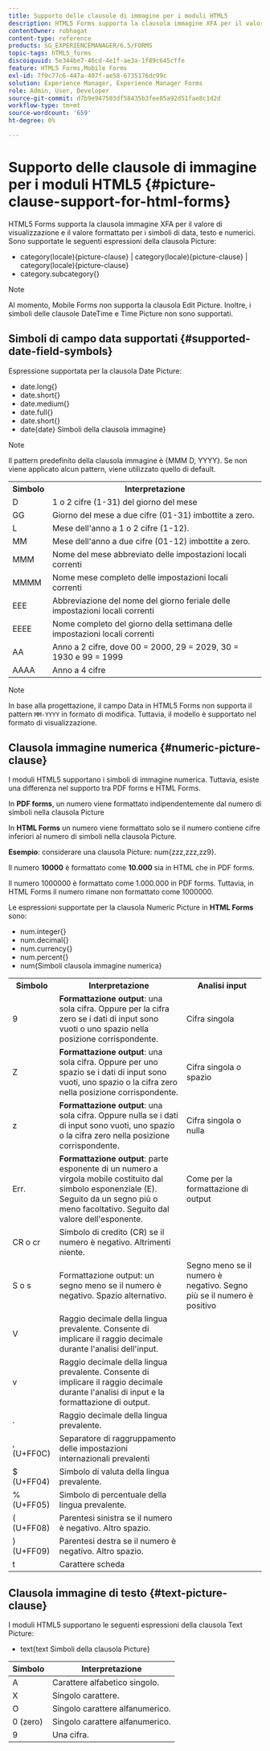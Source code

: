 ```yaml
---
title: Supporto delle clausole di immagine per i moduli HTML5
description: HTML5 Forms supporta la clausola immagine XFA per il valore di visualizzazione e il valore formattato per i simboli di data, testo e numerici.
contentOwner: robhagat
content-type: reference
products: SG_EXPERIENCEMANAGER/6.5/FORMS
topic-tags: hTML5_forms
discoiquuid: 5e344be7-46cd-4e1f-ae3a-1f89c645cffe
feature: HTML5 Forms,Mobile Forms
exl-id: 7f9c77c6-447a-407f-ae58-6735176dc99c
solution: Experience Manager, Experience Manager Forms
role: Admin, User, Developer
source-git-commit: d7b9e947503df58435b3fee85a92d51fae8c1d2d
workflow-type: tm+mt
source-wordcount: '659'
ht-degree: 0%

---
```


# Supporto delle clausole di immagine per i moduli HTML5 {#picture-clause-support-for-html-forms}

HTML5 Forms supporta la clausola immagine XFA per il valore di visualizzazione e il valore formattato per i simboli di data, testo e numerici. Sono supportate le seguenti espressioni della clausola Picture:

* category(locale){picture-clause} | category(locale){picture-clause} | category(locale){picture-clause}
* category.subcategory{}

>[!NOTE]
>
>Al momento, Mobile Forms non supporta la clausola Edit Picture. Inoltre, i simboli delle clausole DateTime e Time Picture non sono supportati.

## Simboli di campo data supportati {#supported-date-field-symbols}

Espressione supportata per la clausola Date Picture:

* date.long{}
* date.short{}
* date.medium{}
* date.full{}
* date.short{}
* date{date} Simboli della clausola immagine}

>[!NOTE]
>
>Il pattern predefinito della clausola immagine è {MMM D, YYYY}. Se non viene applicato alcun pattern, viene utilizzato quello di default.

<table>
 <tbody>
  <tr>
   <th><strong>Simbolo</strong></th>
   <th>Interpretazione</th>
  </tr>
  <tr>
   <td>D</td>
   <td>1 o 2 cifre (1-31) del giorno del mese</td>
  </tr>
  <tr>
   <td>GG</td>
   <td>Giorno del mese a due cifre (01-31) imbottite a zero.<br /> </td>
  </tr>
  <tr>
   <td>L</td>
   <td>Mese dell'anno a 1 o 2 cifre (1-12).<br /> </td>
  </tr>
  <tr>
   <td>MM</td>
   <td>Mese dell'anno a due cifre (01-12) imbottite a zero.<br /> </td>
  </tr>
  <tr>
   <td>MMM</td>
   <td>Nome del mese abbreviato delle impostazioni locali correnti<br /> </td>
  </tr>
  <tr>
   <td>MMMM</td>
   <td>Nome mese completo delle impostazioni locali correnti<br /> </td>
  </tr>
  <tr>
   <td>EEE</td>
   <td>Abbreviazione del nome del giorno feriale delle impostazioni locali correnti<br /> </td>
  </tr>
  <tr>
   <td>EEEE</td>
   <td>Nome completo del giorno della settimana delle impostazioni locali correnti<br /> </td>
  </tr>
  <tr>
   <td>AA</td>
   <td>Anno a 2 cifre, dove 00 = 2000, 29 = 2029, 30 = 1930 e 99 = 1999<br /> </td>
  </tr>
  <tr>
   <td>AAAA</td>
   <td>Anno a 4 cifre<br /> </td>
  </tr>
 </tbody>
</table>

>[!NOTE]
>
> In base alla progettazione, il campo Data in HTML5 Forms non supporta il pattern `MM-YYYY` in formato di modifica. Tuttavia, il modello è supportato nel formato di visualizzazione.

## Clausola immagine numerica {#numeric-picture-clause}

I moduli HTML5 supportano i simboli di immagine numerica. Tuttavia, esiste una differenza nel supporto tra PDF forms e HTML Forms.

In **PDF forms**, un numero viene formattato indipendentemente dal numero di simboli nella clausola Picture

In **HTML Forms** un numero viene formattato solo se il numero contiene cifre inferiori al numero di simboli nella clausola Picture.

**Esempio**: considerare una clausola Picture: num{zzz,zzz,zz9}.

Il numero **10000** è formattato come **10.000** sia in HTML che in PDF forms.

Il numero 1000000 è formattato come 1.000.000 in PDF forms. Tuttavia, in HTML Forms il numero rimane non formattato come 1000000.

Le espressioni supportate per la clausola Numeric Picture in **HTML Forms** sono:

* num.integer{}
* num.decimal{}
* num.currency{}
* num.percent{}
* num{Simboli clausola immagine numerica}

<table>
 <tbody>
  <tr>
   <th><strong>Simbolo</strong></th>
   <th><strong>Interpretazione</strong></th>
   <th>Analisi input</th>
  </tr>
  <tr>
   <td>9</td>
   <td><strong>Formattazione output</strong>: una sola cifra. Oppure per la cifra zero se i dati di input sono vuoti o uno spazio nella posizione corrispondente.<br /> </td>
   <td>Cifra singola</td>
  </tr>
  <tr>
   <td>Z</td>
   <td><strong>Formattazione output</strong>: una sola cifra. Oppure per uno spazio se i dati di input sono vuoti, uno spazio o la cifra zero nella posizione corrispondente.<br /> </td>
   <td>Cifra singola o spazio</td>
  </tr>
  <tr>
   <td>z</td>
   <td><strong>Formattazione output</strong>: una sola cifra. Oppure nulla se i dati di input sono vuoti, uno spazio o la cifra zero nella posizione corrispondente.<br /> </td>
   <td>Cifra singola o nulla</td>
  </tr>
  <tr>
   <td>Err.</td>
   <td><strong>Formattazione output</strong>: parte esponente di un numero a virgola mobile costituito dal simbolo esponenziale (E). Seguito da un segno più o meno facoltativo. Seguito dal valore dell'esponente.<br /> </td>
   <td>Come per la formattazione di output</td>
  </tr>
  <tr>
   <td>CR o cr<br /> </td>
   <td>Simbolo di credito (CR) se il numero è negativo. Altrimenti niente.</td>
   <td><br type="_moz" /> </td>
  </tr>
  <tr>
   <td>S o s<br /> </td>
   <td>Formattazione output: un segno meno se il numero è negativo. Spazio alternativo.<br /> </td>
   <td>Segno meno se il numero è negativo. Segno più se il numero è positivo</td>
  </tr>
  <tr>
   <td>V</td>
   <td>Raggio decimale della lingua prevalente. Consente di implicare il raggio decimale durante l'analisi dell'input.</td>
   <td><br type="_moz" /> </td>
  </tr>
  <tr>
   <td>v</td>
   <td>Raggio decimale della lingua prevalente. Consente di implicare il raggio decimale durante l'analisi di input e la formattazione di output.</td>
   <td><br type="_moz" /> </td>
  </tr>
  <tr>
   <td>.</td>
   <td>Raggio decimale della lingua prevalente.</td>
   <td><br type="_moz" /> </td>
  </tr>
  <tr>
   <td>, (U+FF0C)</td>
   <td>Separatore di raggruppamento delle impostazioni internazionali prevalenti</td>
   <td><br type="_moz" /> </td>
  </tr>
  <tr>
   <td>$ (U+FF04)</td>
   <td>Simbolo di valuta della lingua prevalente.</td>
   <td><br type="_moz" /> </td>
  </tr>
  <tr>
   <td>% (U+FF05)</td>
   <td>Simbolo di percentuale della lingua prevalente.</td>
   <td><br type="_moz" /> </td>
  </tr>
  <tr>
   <td>( (U+FF08)</td>
   <td>Parentesi sinistra se il numero è negativo. Altro spazio.</td>
   <td><br type="_moz" /> </td>
  </tr>
  <tr>
   <td>) (U+FF09)</td>
   <td>Parentesi destra se il numero è negativo. Altro spazio.</td>
   <td><br type="_moz" /> </td>
  </tr>
  <tr>
   <td>t</td>
   <td>Carattere scheda</td>
   <td><br type="_moz" /> </td>
  </tr>
 </tbody>
</table>

## Clausola immagine di testo {#text-picture-clause}

I moduli HTML5 supportano le seguenti espressioni della clausola Text Picture:

* text{text Simboli della clausola Picture}

| **Simbolo** | **Interpretazione** |
|---|---|
| A | Carattere alfabetico singolo. |
| X | Singolo carattere. |
| O | Singolo carattere alfanumerico. |
| 0 (zero) | Singolo carattere alfanumerico. |
| 9 | Una cifra. |
